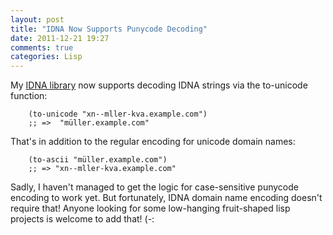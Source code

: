 ```yaml
---
layout: post
title: "IDNA Now Supports Punycode Decoding"
date: 2011-12-21 19:27
comments: true
categories: Lisp
---
```


My [IDNA library](http://github.com/antifuchs/idna) now supports
decoding IDNA strings via the to-unicode function:

        (to-unicode "xn--mller-kva.example.com")
        ;; =>  "müller.example.com"

That's in addition to the regular encoding for unicode domain names:

        (to-ascii "müller.example.com")
        ;; => "xn--mller-kva.example.com"

Sadly, I haven't managed to get the logic for case-sensitive punycode
encoding to work yet. But fortunately, IDNA domain name encoding
doesn't require that! Anyone looking for some low-hanging fruit-shaped
lisp projects is welcome to add that! (-:
